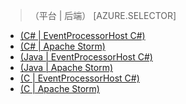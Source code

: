 > （平台 | 后端）
> [AZURE.SELECTOR]
- [(C# | EventProcessorHost C#)](/documentation/articles/event-hubs-csharp-ephcs-getstarted/)
- [(C# | Apache Storm)](/documentation/articles/event-hubs-csharp-storm-getstarted/)
- [(Java | EventProcessorHost C#)](/documentation/articles/event-hubs-java-ephcs-getstarted/)
- [(Java | Apache Storm)](/documentation/articles/event-hubs-java-storm-getstarted/)
- [(C | EventProcessorHost C#)](/documentation/articles/event-hubs-c-ephcs-getstarted/)
- [(C | Apache Storm)](/documentation/articles/event-hubs-c-storm-getstarted/)
<!--HONumber=41-->
